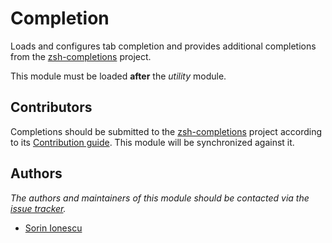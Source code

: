 Completion
==========

Loads and configures tab completion and provides additional completions from
the [zsh-completions][1] project.

This module must be loaded **after** the *utility* module.

Contributors
------------

Completions should be submitted to the [zsh-completions][1] project according
to its [Contribution guide][3]. This module will be synchronized against it.

Authors
-------

*The authors and maintainers of this module should be contacted via the [issue tracker][2].*

  - [Sorin Ionescu](https://github.com/sorin-ionescu)

[1]: https://github.com/zsh-users/zsh-completions
[2]: https://github.com/Eriner/prezto/issues
[3]: https://github.com/zsh-users/zsh-completions/blob/master/README.md#contributing
